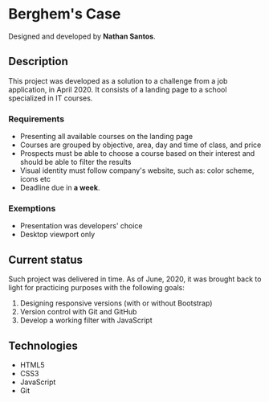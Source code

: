 # Berghem's Case
Designed and developed by **Nathan Santos**.

## Description
This project was developed as a solution to a challenge from a job application, in April 2020. It consists of a landing page to a school specialized in IT courses.

### Requirements
- Presenting all available courses on the landing page
- Courses are grouped by objective, area, day and time of class, and price
- Prospects must be able to choose a course based on their interest and should be able to filter the results
- Visual identity must follow company's website, such as: color scheme, icons etc
- Deadline due in **a week**.

### Exemptions
- Presentation was developers' choice
- Desktop viewport only

## Current status
Such project was delivered in time. As of June, 2020, it was brought back to light for practicing purposes with the following goals:
1. Designing responsive versions (with or without Bootstrap)
2. Version control with Git and GitHub
3. Develop a working filter with JavaScript

## Technologies
- HTML5
- CSS3
- JavaScript
- Git
